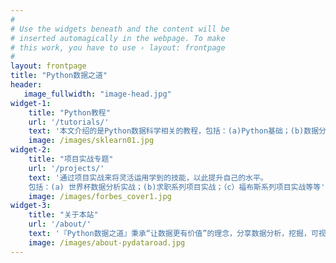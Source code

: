 ```yaml
---
#
# Use the widgets beneath and the content will be
# inserted automagically in the webpage. To make
# this work, you have to use › layout: frontpage
#
layout: frontpage
title: "Python数据之道"
header:
   image_fullwidth: "image-head.jpg"
widget-1:
    title: "Python教程"
    url: '/tutorials/'
    text: '本文介绍的是Python数据科学相关的教程，包括：(a)Python基础；(b)数据分析：Numpy & Pandas进阶; (c)数据可视化：Matplotlib; (4)机器学习等'
    image: /images/sklearn01.jpg
widget-2:
    title: "项目实战专题"
    url: '/projects/'
    text: '通过项目实战来将灵活运用学到的技能，以此提升自己的水平。
    包括：(a) 世界杯数据分析实战；(b)求职系列项目实战；（c）福布斯系列项目实战等等'
    image: /images/forbes_cover1.jpg
widget-3:
    title: "关于本站"
    url: '/about/'
    text: '『Python数据之道』秉承“让数据更有价值”的理念，分享数据分析，挖掘，可视化，机器学习，深度学习等相关内容。 本公号源于数据分析，但不止于技术分享，同时希望能畅聊职场、品阅群书、阔谈人生'
    image: /images/about-pydataroad.jpg
---
```

